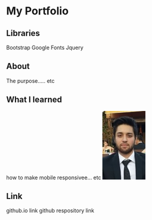 # My Portfolio

## Libraries
Bootstrap
Google Fonts
Jquery

## About
The purpose..... etc

## What I learned
how to make mobile responsivee... etc
![Mobile view](./assets/images/profile.jpg)

## Link
github.io link
github respository link